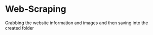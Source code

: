 # Web-Scraping

Grabbing the website information and images and then saving into the created folder
